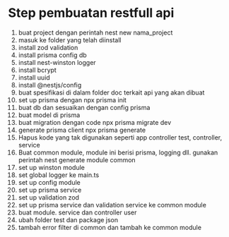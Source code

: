 # Step pembuatan restfull api

1. buat project dengan perintah nest new nama_project
2. masuk ke folder yang telah diinstall
3. install zod validation
4. install prisma config db
5. install nest-winston logger
6. install bcrypt
7. install uuid
8. install @nestjs/config
9. buat spesifikasi di dalam folder doc terkait api yang akan dibuat
10. set up prisma dengan npx prisma init
11. buat db dan sesuaikan dengan config prisma
12. buat model di prisma
13. buat migration dengan code npx prisma migrate dev
14. generate prisma client npx prisma generate
15. Hapus kode yang tak digunakan seperti app controller test, controller, service
16. Buat common module, module ini berisi prisma, logging dll. gunakan perintah nest generate module common
17. set up winston module
18. set global logger ke main.ts
19. set up config module
20. set up prisma service
21. set up validation zod
22. set up prisma service dan validation service ke common module
23. buat module. service dan controller user
24. ubah folder test dan package json
25. tambah error filter di common dan tambah ke common module
